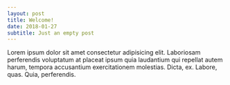 ```yaml
---
layout: post
title: Welcome!
date: 2018-01-27
subtitle: Just an empty post
---
```

Lorem ipsum dolor sit amet consectetur adipisicing elit. Laboriosam perferendis voluptatum at placeat ipsum quia laudantium qui repellat autem harum, tempora accusantium exercitationem molestias. Dicta, ex. Labore, quas. Quia, perferendis.